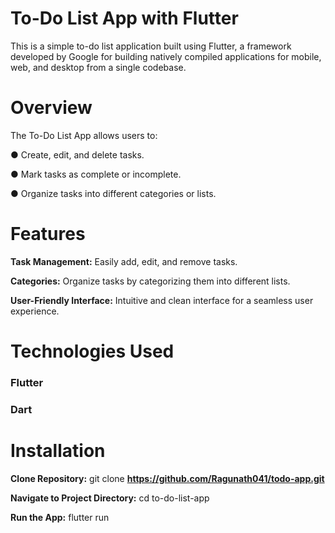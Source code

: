 # To-Do List App with Flutter
This is a simple to-do list application built using Flutter, a framework developed by Google for building natively compiled applications for mobile, web, and desktop from a single codebase.
# Overview
The To-Do List App allows users to:

● Create, edit, and delete tasks.

● Mark tasks as complete or incomplete.

● Organize tasks into different categories or lists.
# Features
**Task Management:** Easily add, edit, and remove tasks.

**Categories:** Organize tasks by categorizing them into different lists.

**User-Friendly Interface:** Intuitive and clean interface for a seamless user experience.
# Technologies Used
### Flutter 
### Dart
# Installation
**Clone Repository:** git clone **https://github.com/Ragunath041/todo-app.git**

**Navigate to Project Directory:** cd to-do-list-app

**Run the App:** flutter run  
